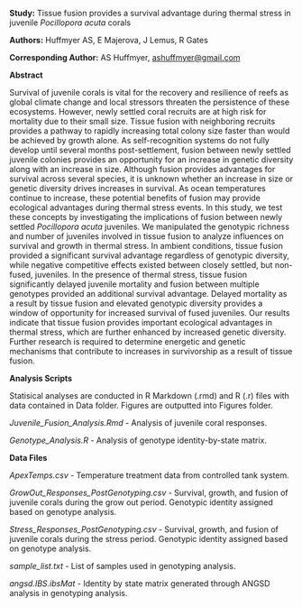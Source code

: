 
**Study:** Tissue fusion provides a survival advantage during thermal stress in juvenile _Pocillopora acuta_ corals

**Authors:** Huffmyer AS, E Majerova, J Lemus, R Gates

**Corresponding Author:** AS Huffmyer, ashuffmyer@gmail.com

**Abstract**  

Survival of juvenile corals is vital for the recovery and resilience of reefs as global climate change and local stressors threaten the persistence of these ecosystems. However, newly settled coral recruits are at high risk for mortality due to their small size. Tissue fusion with neighboring recruits provides a pathway to rapidly increasing total colony size faster than would be achieved by growth alone. As self-recognition systems do not fully develop until several months post-settlement, fusion between newly settled juvenile colonies provides an opportunity for an increase in genetic diversity along with an increase in size. Although fusion provides advantages for survival across several species, it is unknown whether an increase in size or genetic diversity drives increases in survival. As ocean temperatures continue to increase, these potential benefits of fusion may provide ecological advantages during thermal stress events. In this study, we test these concepts by investigating the implications of fusion between newly settled _Pocillopora acuta_ juveniles. We manipulated the genotypic richness and number of juveniles involved in tissue fusion to analyze influences on survival and growth in thermal stress. In ambient conditions, tissue fusion provided a significant survival advantage regardless of genotypic diversity, while negative competitive effects existed between closely settled, but non-fused, juveniles. In the presence of thermal stress, tissue fusion significantly delayed juvenile mortality and fusion between multiple genotypes provided an additional survival advantage. Delayed mortality as a result by tissue fusion and elevated genotypic diversity provides a window of opportunity for increased survival of fused juveniles. Our results indicate that tissue fusion provides important ecological advantages in thermal stress, which are further enhanced by increased genetic diversity. Further research is required to determine energetic and genetic mechanisms that contribute to increases in survivorship as a result of tissue fusion.  

**Analysis Scripts**  

Statisical analyses are conducted in R Markdown (.rmd) and R (.r) files with data contained in Data folder. Figures are outputted into Figures folder. 

*Juvenile_Fusion_Analysis.Rmd* - Analysis of juvenile coral responses.  

*Genotype_Analysis.R* - Analysis of genotype identity-by-state matrix.  

**Data Files**  

*ApexTemps.csv* - Temperature treatment data from controlled tank system.  

*GrowOut_Responses_PostGenotyping.csv* - Survival, growth, and fusion of juvenile corals during the grow out period. Genotypic identity assigned based on genotype analysis.  

*Stress_Responses_PostGenotyping.csv* - Survival, growth, and fusion of juvenile corals during the stress period. Genotypic identity assigned based on genotype analysis.  

*sample_list.txt* - List of samples used in genotyping analysis.  

*angsd.IBS.ibsMat* - Identity by state matrix generated through ANGSD analysis in genotyping analysis.  